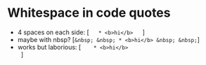 ﻿

Whitespace in code quotes
=========================

  * 4 spaces on each side: [`    * <b>hi</b>    `]
  * maybe with nbsp? [`&nbsp; &nbsp; * <b>hi</b> &nbsp; &nbsp;`]
  * works but laborious:
    [<code>&nbsp; &nbsp; * &lt;b&gt;hi&lt;/b&gt; &nbsp; &nbsp;</code>]
